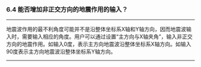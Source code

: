 ﻿### 6.4  能否增加非正交方向的地震作用的输入？
---

地震波作用的最不利角度可能并不是沿整体坐标系X轴和Y轴方向，因而地震波输入时，需要输入相应的角度。用户可以通过设置“主方向与X轴夹角”，输入非正交方向的地震作用。如输入0度，表示主方向地震波沿整体坐标系X轴方向。如输入90度表示主方向地震波沿整体坐标系Y轴方向。





---
